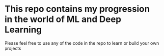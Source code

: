 # This repo contains my progression in the world of ML and Deep Learning
Please feel free to use any of the code in the repo to learn or build your own projects
